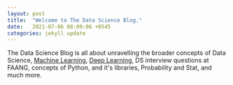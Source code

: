 ```yaml
---
layout: post
title:  "Welcome to The Data Science Blog."
date:   2021-07-06 08:09:06 +0545
categories: jekyll update
---
```

The Data Science Blog is all about unravelling the broader concepts of Data Science, [Machine Learning][machine-learning], [Deep Learning][deep-learning], DS interview questions at FAANG, concepts of Python, and it's libraries, Probability and Stat, and much more.



[machine-learning]: https://www.coursera.org/learn/machine-learning/
[deep-learning]:   https://www.deeplearning.ai/
